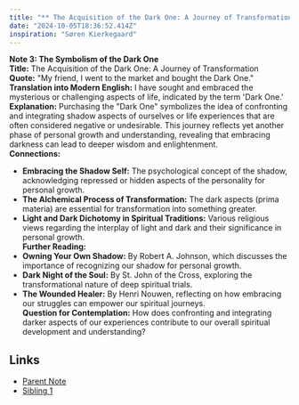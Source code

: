 ```yaml
---
title: "** The Acquisition of the Dark One: A Journey of Transformation"
date: "2024-10-05T18:36:52.414Z"
inspiration: "Søren Kierkegaard"
---
```


  
**Note 3: The Symbolism of the Dark One**  
**Title:** The Acquisition of the Dark One: A Journey of Transformation  
**Quote:** "My friend, I went to the market and bought the Dark One."  
**Translation into Modern English:** I have sought and embraced the mysterious or challenging aspects of life, indicated by the term 'Dark One.'  
**Explanation:** Purchasing the "Dark One" symbolizes the idea of confronting and integrating shadow aspects of ourselves or life experiences that are often considered negative or undesirable. This journey reflects yet another phase of personal growth and understanding, revealing that embracing darkness can lead to deeper wisdom and enlightenment.  
**Connections:**  
- **Embracing the Shadow Self:** The psychological concept of the shadow, acknowledging repressed or hidden aspects of the personality for personal growth.  
- **The Alchemical Process of Transformation:** The dark aspects (prima materia) are essential for transformation into something greater.  
- **Light and Dark Dichotomy in Spiritual Traditions:** Various religious views regarding the interplay of light and dark and their significance in personal growth.  
**Further Reading:**  
- **Owning Your Own Shadow:** By Robert A. Johnson, which discusses the importance of recognizing our shadow for personal growth.  
- **Dark Night of the Soul:** By St. John of the Cross, exploring the transformational nature of deep spiritual trials.  
- **The Wounded Healer:** By Henri Nouwen, reflecting on how embracing our struggles can empower our spiritual journeys.  
**Question for Contemplation:** How does confronting and integrating darker aspects of our experiences contribute to our overall spiritual development and understanding?  


## Links

- [Parent Note](/parent-note.md)
- [Sibling 1](/zettel1.md)

